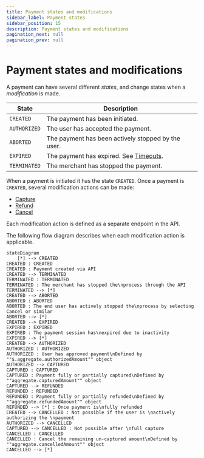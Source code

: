 ```yaml
---
title: Payment states and modifications
sidebar_label: Payment states
sidebar_position: 15
description: Payment states and modifications
pagination_next: null
pagination_prev: null
---
```


# Payment states and modifications

A payment can have several different _states_, and change states when a
_modification_ is made.

| State         | Description   |
| ------------- | ------------- |
| `CREATED`     | The payment has been initiated. |
| `AUTHORIZED`  | The user has accepted the payment. |
| `ABORTED`     | The payment has been actively stopped by the user. |
| `EXPIRED`     | The payment has expired. See [Timeouts](https://developer.vippsmobilepay.com/docs/vipps-developers/common-topics/timeouts).|
| `TERMINATED`  | The merchant has stopped the payment. |

When a payment is initiated it has the state `CREATED`.
Once a payment is `CREATED`, several modification actions can be made:

- [Capture](./operations/capture.md)
- [Refund](./operations/refund.md)
- [Cancel](./operations/cancel.md)

Each modification action is defined as a separate endpoint in the API.

The following flow diagram describes when each modification action is applicable.

``` mermaid
stateDiagram
    [*] --> CREATED
CREATED : CREATED
CREATED : Payment created via API
CREATED --> TERMINATED
TERMINATED : TERMINATED
TERMINATED : The merchant has stopped the\nprocess through the API
TERMINATED --> [*]
CREATED --> ABORTED
ABORTED : ABORTED
ABORTED : The end user has actively stopped the\nprocess by selecting Cancel or similar
ABORTED --> [*]
CREATED --> EXPIRED
EXPIRED : EXPIRED
EXPIRED : The payment session has\nexpired due to inactivity
EXPIRED --> [*]
CREATED --> AUTHORIZED
AUTHORIZED : AUTHORIZED
AUTHORIZED : User has approved payment\nDefined by ""$.aggregate.authorizedAmount"" object
AUTHORIZED --> CAPTURED
CAPTURED : CAPTURED
CAPTURED : Payment fully or partially captured\nDefined by ""aggregate.capturedAmount"" object
CAPTURED --> REFUNDED
REFUNDED : REFUNDED
REFUNDED : Payment fully or partially refunded\nDefined by ""aggregate.refundedAmount"" object
REFUNDED --> [*] : Once payment is\nfully refunded
CREATED --> CANCELLED : Not possible if the user is \nactively authorizing the \npayment
AUTHORIZED --> CANCELLED
CAPTURED --> CANCELLED : Not possible after \nfull capture
CANCELLED : CANCELLED
CANCELLED : Cancel the remaining un-captured amount\nDefined by ""aggregate.cancelledAmount"" object
CANCELLED --> [*]
```
